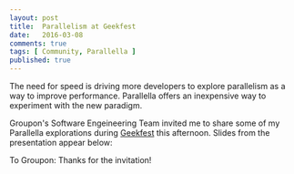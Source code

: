 ```yaml
---
layout: post
title:  Parallelism at Geekfest
date:   2016-03-08
comments: true
tags: [ Community, Parallella ]
published: true
---
```

The need for speed is driving more developers to explore parallelism as a way to improve performance. Parallella offers an inexpensive way to experiment with the new paradigm. 

Groupon's Software Engeineering Team invited me to share some of my Parallella explorations during [Geekfest](http://www.meetup.com/Geekfest/events/227841182/) this afternoon. Slides from the presentation appear below:

<!--more-->

<center><script async class="speakerdeck-embed" data-id="8a72510956be44529efc0467f33cb32d" data-ratio="1.77777777777778" src="//speakerdeck.com/assets/embed.js"></script></center>

To Groupon: Thanks for the invitation!

